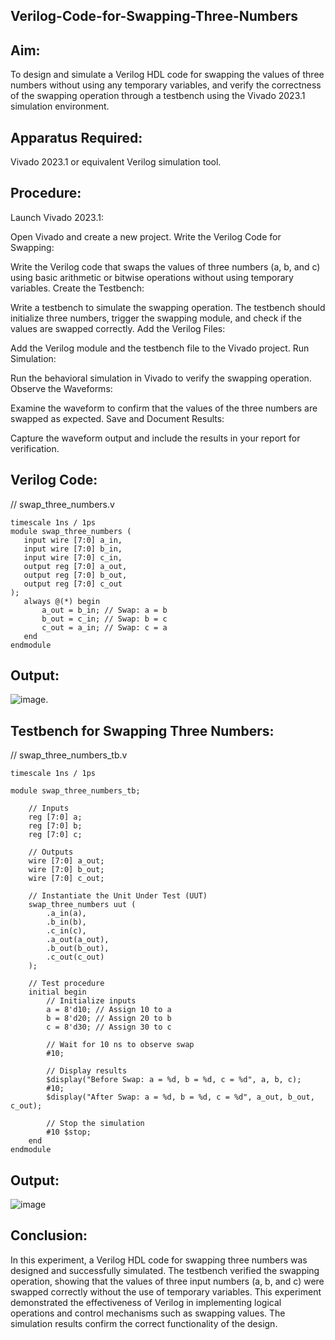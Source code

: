 ## Verilog-Code-for-Swapping-Three-Numbers
## Aim:
To design and simulate a Verilog HDL code for swapping the values of three numbers without using any temporary variables, and verify the correctness of the swapping operation through a testbench using the Vivado 2023.1 simulation environment.

## Apparatus Required:
Vivado 2023.1 or equivalent Verilog simulation tool.

## Procedure:
Launch Vivado 2023.1:

Open Vivado and create a new project.
Write the Verilog Code for Swapping:

Write the Verilog code that swaps the values of three numbers (a, b, and c) using basic arithmetic or bitwise operations without using temporary variables.
Create the Testbench:

Write a testbench to simulate the swapping operation. The testbench should initialize three numbers, trigger the swapping module, and check if the values are swapped correctly.
Add the Verilog Files:

Add the Verilog module and the testbench file to the Vivado project.
Run Simulation:

Run the behavioral simulation in Vivado to verify the swapping operation.
Observe the Waveforms:

Examine the waveform to confirm that the values of the three numbers are swapped as expected.
Save and Document Results:

Capture the waveform output and include the results in your report for verification.

## Verilog Code:

// swap_three_numbers.v 
```
timescale 1ns / 1ps
module swap_three_numbers (
   input wire [7:0] a_in,
   input wire [7:0] b_in,
   input wire [7:0] c_in,
   output reg [7:0] a_out,
   output reg [7:0] b_out,
   output reg [7:0] c_out
);
   always @(*) begin
       a_out = b_in; // Swap: a = b
       b_out = c_in; // Swap: b = c
       c_out = a_in; // Swap: c = a
   end
endmodule
```

## Output:

![image.](https://github.com/user-attachments/assets/c2390a11-e4f9-432b-96d7-cf859da1f080)

## Testbench for Swapping Three Numbers:

// swap_three_numbers_tb.v
```
timescale 1ns / 1ps

module swap_three_numbers_tb;

    // Inputs
    reg [7:0] a;
    reg [7:0] b;
    reg [7:0] c;

    // Outputs
    wire [7:0] a_out;
    wire [7:0] b_out;
    wire [7:0] c_out;

    // Instantiate the Unit Under Test (UUT)
    swap_three_numbers uut (
        .a_in(a),
        .b_in(b),
        .c_in(c),
        .a_out(a_out),
        .b_out(b_out),
        .c_out(c_out)
    );

    // Test procedure
    initial begin
        // Initialize inputs
        a = 8'd10; // Assign 10 to a
        b = 8'd20; // Assign 20 to b
        c = 8'd30; // Assign 30 to c

        // Wait for 10 ns to observe swap
        #10;

        // Display results
        $display("Before Swap: a = %d, b = %d, c = %d", a, b, c);
        #10;
        $display("After Swap: a = %d, b = %d, c = %d", a_out, b_out, c_out);
        
        // Stop the simulation
        #10 $stop;
    end
endmodule
```
## Output:
![image](https://github.com/user-attachments/assets/32755f22-a81d-4eec-ba5e-b0c44faded86)


## Conclusion:
In this experiment, a Verilog HDL code for swapping three numbers was designed and successfully simulated. The testbench verified the swapping operation, showing that the values of three input numbers (a, b, and c) were swapped correctly without the use of temporary variables. This experiment demonstrated the effectiveness of Verilog in implementing logical operations and control mechanisms such as swapping values. The simulation results confirm the correct functionality of the design.
